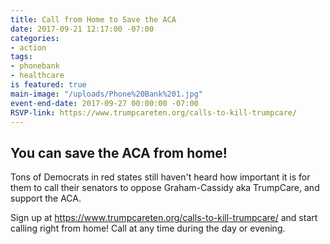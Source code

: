```yaml
---
title: Call from Home to Save the ACA
date: 2017-09-21 12:17:00 -07:00
categories:
- action
tags:
- phonebank
- healthcare
is featured: true
main-image: "/uploads/Phone%20Bank%201.jpg"
event-end-date: 2017-09-27 00:00:00 -07:00
RSVP-link: https://www.trumpcareten.org/calls-to-kill-trumpcare/
---
```


## You can save the ACA from home!

Tons of Democrats in red states still haven't heard how important it is for them to call their senators to oppose Graham-Cassidy aka TrumpCare, and support the ACA.

Sign up at https://www.trumpcareten.org/calls-to-kill-trumpcare/ and start calling right from home! Call at any time during the day or evening.